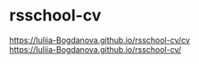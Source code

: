 # rsschool-cv  
https://Iuliia-Bogdanova.github.io/rsschool-cv/cv  
https://Iuliia-Bogdanova.github.io/rsschool-cv/  